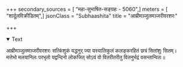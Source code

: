 +++
secondary_sources = [ "महा-सुभाषित-सङ्ग्रहः - 5060",]
meters = [ "शार्दूलविक्रीडितम्",]
jsonClass = "Subhaashita"
title = "आम्रीमञ्जुलमञ्जरीवरशरः"

+++

<details open><summary>Text</summary>

आम्रीमञ्जुलमञ्जरीवरशरः सत्किंशुकं यद्धनुर् ज्या यस्यालिकुलं कलङ्करहितं छत्रं सितांशुः सितम्।  
मत्तेभो मलयानिलः परभृतो यद्वन्दिनो लोकजित् सोऽयं वो वितरीतरीतु वितनुर्भद्रं वसन्तान्वितः॥
</details>
